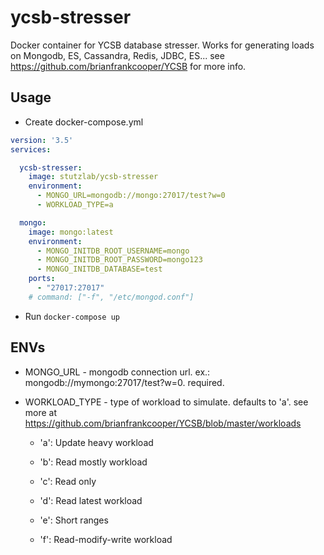 # ycsb-stresser

Docker container for YCSB database stresser. Works for generating loads on Mongodb, ES, Cassandra, Redis, JDBC, ES... see https://github.com/brianfrankcooper/YCSB for more info.

## Usage

* Create docker-compose.yml

```yml
version: '3.5'
services:

  ycsb-stresser:
    image: stutzlab/ycsb-stresser
    environment:
      - MONGO_URL=mongodb://mongo:27017/test?w=0
      - WORKLOAD_TYPE=a

  mongo:
    image: mongo:latest
    environment:
      - MONGO_INITDB_ROOT_USERNAME=mongo
      - MONGO_INITDB_ROOT_PASSWORD=mongo123
      - MONGO_INITDB_DATABASE=test
    ports:
      - "27017:27017"
    # command: ["-f", "/etc/mongod.conf"]
```

* Run ```docker-compose up```

## ENVs

* MONGO_URL - mongodb connection url. ex.: mongodb://mymongo:27017/test?w=0. required.

* WORKLOAD_TYPE - type of workload to simulate. defaults to 'a'. see more at https://github.com/brianfrankcooper/YCSB/blob/master/workloads

  * 'a': Update heavy workload

  * 'b': Read mostly workload

  * 'c': Read only

  * 'd': Read latest workload

  * 'e': Short ranges

  * 'f': Read-modify-write workload


